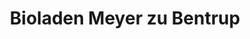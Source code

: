 ---
title: "Bioladen Meyer zu Bentrup"
url: /bielefeld/bioladen-meyer-zu-bentrup/
shop: Supermarkt
---